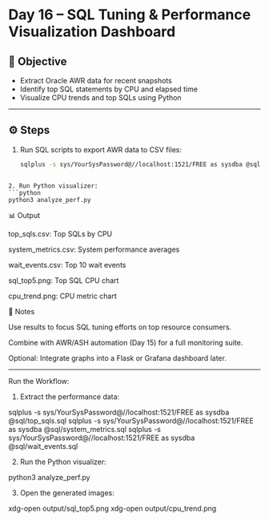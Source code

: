 # Day 16 – SQL Tuning & Performance Visualization Dashboard

## 🎯 Objective
- Extract Oracle AWR data for recent snapshots
- Identify top SQL statements by CPU and elapsed time
- Visualize CPU trends and top SQLs using Python

---

## ⚙️ Steps
1. Run SQL scripts to export AWR data to CSV files:
   ```bash
   sqlplus -s sys/YourSysPassword@//localhost:1521/FREE as sysdba @sql/top_sqls.sql
```

2. Run Python visualizer:
```python
python3 analyze_perf.py
```

📊 Output

top_sqls.csv: Top SQLs by CPU

system_metrics.csv: System performance averages

wait_events.csv: Top 10 wait events

sql_top5.png: Top SQL CPU chart

cpu_trend.png: CPU metric chart


🧠 Notes

Use results to focus SQL tuning efforts on top resource consumers.

Combine with AWR/ASH automation (Day 15) for a full monitoring suite.

Optional: Integrate graphs into a Flask or Grafana dashboard later.

---

Run the Workflow:

1. Extract the performance data:

sqlplus -s sys/YourSysPassword@//localhost:1521/FREE as sysdba @sql/top_sqls.sql
sqlplus -s sys/YourSysPassword@//localhost:1521/FREE as sysdba @sql/system_metrics.sql
sqlplus -s sys/YourSysPassword@//localhost:1521/FREE as sysdba @sql/wait_events.sql


2. Run the Python visualizer:

python3 analyze_perf.py


3. Open the generated images:

xdg-open output/sql_top5.png
xdg-open output/cpu_trend.png


